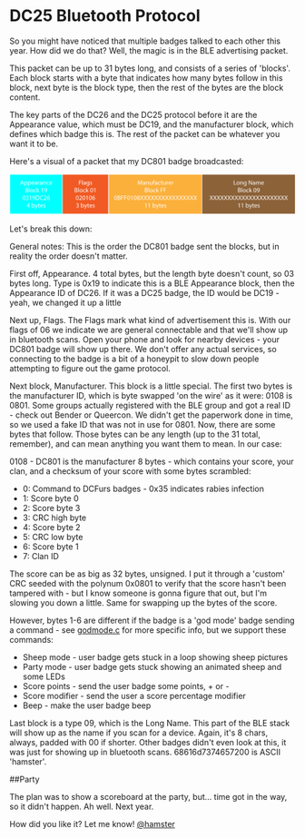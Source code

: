 # DC25 Bluetooth Protocol

So you might have noticed that multiple badges talked to each other this year.  How did we do that?  Well, the magic is in the BLE advertising packet.

This packet can be up to 31 bytes long, and consists of a series of 'blocks'.  Each block starts with a byte that indicates how many bytes follow in this block, next byte is the block type, then the rest of the bytes are the block content.

The key parts of the DC26 and the DC25 protocol before it are the Appearance value, which must be DC19, and the manufacturer block, which defines which badge this is.  The rest of the packet can be whatever you want it to be.

Here's a visual of a packet that my DC801 badge broadcasted:

![Advertising Layout](DC26_Protocol.png)

Let's break this down:

General notes:  This is the order the DC801 badge sent the blocks, but in reality the order doesn't matter.

First off, Appearance. 4 total bytes, but the length byte doesn't count, so 03 bytes long.  Type is 0x19 to indicate this is a BLE Appearance block, then the Appearance ID of DC26.  If it was a DC25 badge, the ID would be DC19 - yeah, we changed it up a little

Next up, Flags.  The Flags mark what kind of advertisement this is.  With our flags of 06 we indicate we are general connectable and that we'll show up in bluetooth scans.  Open your phone and look for nearby devices - your DC801 badge will show up there.  We don't offer any actual services, so connecting to the badge is a bit of a honeypit to slow down people attempting to figure out the game protocol.

Next block, Manufacturer.  This block is a little special.  The first two bytes is the manufacturer ID, which is byte swapped 'on the wire' as it were: 0108 is 0801.  Some groups actually registered with the BLE group and got a real ID - check out Bender or Queercon.  We didn't get the paperwork done in time, so we used a fake ID that was not in use for 0801.  Now, there are some bytes that follow.  Those bytes can be any length (up to the 31 total, remember), and can mean anything you want them to mean.  In our case:

0108 - DC801 is the manufacturer
8 bytes - which contains your score, your clan, and a checksum of your score with some bytes scrambled:
 - 0: Command to DCFurs badges - 0x35 indicates rabies infection
 - 1: Score byte 0
 - 2: Score byte 3
 - 3: CRC high byte
 - 4: Score byte 2
 - 5: CRC low byte
 - 6: Score byte 1
 - 7: Clan ID
 
The score can be as big as 32 bytes, unsigned.  I put it through a 'custom' CRC seeded with the polynum 0x0801 to verify that the score hasn't been tampered with - but I know someone is gonna figure that out, but I'm slowing you down a little.  Same for swapping up the bytes of the score.
 

However, bytes 1-6 are different if the badge is a 'god mode' badge sending a command - see [godmode.c](godmode.c) for more specific info, but we support these commands:

 - Sheep mode - user badge gets stuck in a loop showing sheep pictures
 - Party mode - user badge gets stuck showing an animated sheep and some LEDs
 - Score points - send the user badge some points, + or -
 - Score modifier - send the user a score percentage modifier
 - Beep - make the user badge beep

Last block is a type 09, which is the Long Name.  This part of the BLE stack will show up as the name if you scan for a device.  Again, it's 8 chars, always, padded with 00 if shorter.  Other badges didn't even look at this, it was just for showing up in bluetooth scans.  68616d7374657200 is ASCII 'hamster'.


##Party

The plan was to show a scoreboard at the party, but... time got in the way, so it didn't happen.  Ah well.  Next year.


How did you like it?  Let me know!  [@hamster](http://twitter.com/hamster)

